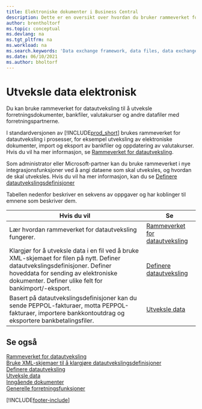 ```yaml
---
title: Elektroniske dokumenter i Business Central
description: Dette er en oversikt over hvordan du bruker rammeverket for datautveksling til å utveksle data i forretningsdokumenter som bankfiler og valutakurser.
author: brentholtorf
ms.topic: conceptual
ms.devlang: na
ms.tgt_pltfrm: na
ms.workload: na
ms.search.keywords: 'Data exchange framework, data files, data exchange, electronic document, invoice, Business Central, business document, standard-compliant file'
ms.date: 06/10/2021
ms.author: bholtorf
---
```


# Utveksle data elektronisk
Du kan bruke rammeverket for datautveksling til å utveksle forretningsdokumenter, bankfiler, valutakurser og andre datafiler med forretningspartnerne.

I standardversjonen av [!INCLUDE[prod_short](includes/prod_short.md)] brukes rammeverket for datautveksling i prosesser, for eksempel utveksling av elektroniske dokumenter, import og eksport av bankfiler og oppdatering av valutakurser. Hvis du vil ha mer informasjon, se [Rammeverket for datautveksling](across-about-the-data-exchange-framework.md).

Som administrator eller Microsoft-partner kan du bruke rammeverket i nye integrasjonsfunksjoner ved å angi dataene som skal utveksles, og hvordan de skal utveksles. Hvis du vil ha mer informasjon, kan du se [Definere datautvekslingsdefinisjoner](across-how-to-set-up-data-exchange-definitions.md)

Tabellen nedenfor beskriver en sekvens av oppgaver og har koblinger til emnene som beskriver dem.  

|Hvis du vil|Se|  
|--------|---------|  
|Lær hvordan rammeverket for datautveksling fungerer.|[Rammeverket for datautveksling](across-about-the-data-exchange-framework.md)|  
|Klargjør for å utveksle data i en fil ved å bruke XML-skjemaet for filen på nytt. Definer datautvekslingsdefinisjoner. Definer hoveddata for sending av elektroniske dokumenter. Definer ulike felt for bankimport/-eksport.|[Definere datautveksling](across-set-up-data-exchange.md)|  
|Basert på datautvekslingsdefinisjoner kan du sende PEPPOL-fakturaer, motta PEPPOL-fakturaer, importere bankkontoutdrag og eksportere bankbetalingsfiler.|[Utveksle data](across-exchange-data.md)|  

## Se også  
[Rammeverket for datautveksling](across-about-the-data-exchange-framework.md)  
[Bruke XML-skjemaer til å klargjøre datautvekslingsdefinisjoner](across-how-to-use-xml-schemas-to-prepare-data-exchange-definitions.md)  
[Definere datautveksling](across-set-up-data-exchange.md)  
[Utveksle data](across-exchange-data.md)  
[Inngående dokumenter](across-income-documents.md)  
[Generelle forretningsfunksjoner](ui-across-business-areas.md)


[!INCLUDE[footer-include](includes/footer-banner.md)]